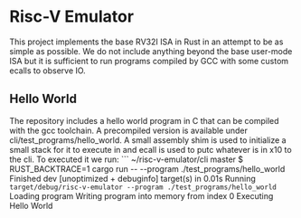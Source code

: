 # Risc-V Emulator

This project implements the base RV32I ISA in Rust in an attempt to be as simple as possible. We do not include anything beyond the base user-mode ISA but it is sufficient to run programs compiled by GCC with some custom ecalls to observe IO.

## Hello World

The repository includes a hello world program in C that can be compiled with the gcc toolchain. A precompiled version is available under cli/test_programs/hello_world. A small assembly shim is used to initialize a small stack for it to execute in and ecall is used to putc whatever is in x10 to the cli. To executed it we run: ```
~/risc-v-emulator/cli master $ RUST_BACKTRACE=1 cargo run -- --program ./test_programs/hello_world
    Finished dev [unoptimized + debuginfo] target(s) in 0.01s
     Running `target/debug/risc-v-emulator --program ./test_programs/hello_world`
Loading program
Writing program into memory from index 0
Executing
Hello World
```
